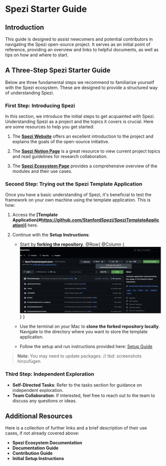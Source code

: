# Spezi Starter Guide

<!--
This source file is part of the Stanford Spezi open-source project
SPDX-FileCopyrightText: 2024 Stanford University and the project authors (see CONTRIBUTORS.md)
SPDX-License-Identifier: MIT
-->

## Introduction
This guide is designed to assist newcomers and potential contributors in navigating the Spezi open-source project. It serves as an initial point of reference, providing an overview and links to helpful documents, as well as tips on how and where to start.

## A Three-Step Spezi Starter Guide
Below are three fundamental steps we recommend to familiarize yourself with the Spezi ecosystem. These are designed to provide a structured way of understanding Spezi.

### First Step: Introducing Spezi
In this section, we introduce the initial steps to get acquainted with Spezi. Understanding Spezi as a project and the topics it covers is crucial. Here are some resources to help you get started:

1. The **[Spezi Website](#https://spezi.stanford.edu/)** offers an excellent introduction to the project and explains the goals of the open-source initiative.

2. The **[Spezi Notion Page](https://www.notion.so/Research-Opportunities-8ff2893741164e3b9b99ee4da8d992a3?pvs=4)** is a great resource to view current project topics and read guidelines for research collaboration.

3. The **[Spezi Ecosystem Page](#spezi-ecosystem)** provides a comprehensive overview of the modules and their use cases.

### Second Step: Trying out the Spezi Template Application
Once you have a basic understanding of Spezi, it's beneficial to test the framework on your own machine using the template application. This is how: 

1. Access the **[Template Application(#https://github.com/StanfordSpezi/SpeziTemplateApplication)]** here.

2. Continue with the **Setup Instructions**:
   - Start by **forking the repository**.
   @Row{
      @Column {
         ![Screenshot displaying where how to fork.](Resources/Fork.png)
      }
   }
   
   - Use the terminal on your Mac to **clone the forked repository locally**. Navigate to the directory where you want to store the template application.
   - Follow the setup and run instructions provided here: [Setup Guide](https://spezi.health/SpeziTemplateApplication/documentation/templateapplication/setup)

> **Note**: You may need to update packages. 
// tbd: screenshots hinzufügen

### Third Step: Independent Exploration
- **Self-Directed Tasks**: Refer to the tasks section for guidance on independent exploration.
- **Team Collaboration**: If interested, feel free to reach out to the team to discuss any questions or ideas.

## Additional Resources
Here is a collection of further links and a brief description of their use cases, if not already covered above:

- **Spezi Ecosystem Documentation**
- **Documentation Guide**
- **Contribution Guide**
- **Initial Setup Instructions**
